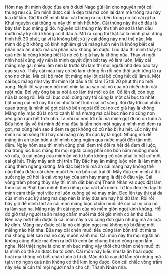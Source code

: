 Hôm nay thì mình được đứa em ở dưới Nago gửi lên cho nguyên một cái thùng rau củ. Em mình được cái là đẹp trai mà còn lại đam mê trồng rau này kia dữ lắm. Giờ thì để mình khui cái thùng ra coi bên trong nó có cái gì ha. Khui nguyên cái thùng ra này thì mình hết hồn. Cái thùng này thì cỡ đâu là bảy tám bục măng gì đó. Nguyên cái thùng này thì tính sơ sơ là tầm đâu mười mấy ký chứ không có ít đâu à. Mở ra xong thì thật sự là mình phải đứng hình hết 30 phút, tại vì là không biết xử lý cái đống này như thế nào. Mà mình đó giờ không có kinh nghiệm gì về măng luôn nên là không biết cái phần nào ăn được mà cái phần nào không ăn được. Lúc đầu thì mình thấy to quá nên là cũng không biết là nó có bị già hay là không nữa. Thay vì ngồi nhìn hoài cũng vậy nên là mình quyết định bắt tay vô làm luôn. Mấy cái măng này gai nhiều lắm nên là trước khi làm thì mọi người nhớ đeo bao tay cao su vô. Thấy cái màu này có bộ làm không ổn rồi nên thôi tách từng lá ra cho nó chắc. Mà cái bộ môn lột măng này lột cái bộ cũng hết dữ lắm à. Một cái bục măng như vậy thì mình lột đâu á thì tầm 15 tới 20 phút thì nó mới xong. Ngồi lột say men hồi mới nhìn lại ủa sao cái vỏ của nó nhiều hơn cái ruột nữa. Bởi vậy ông bà ta nói á có làm thì mới có ăn. Cố lên đi, còn bục nữa là xong rồi. Mà cái bục cuối cùng này thì cũng là một cái bục to nhất. Lột xong cái mớ này thì coi như là hết luôn cái cữ sáng. Rồi đây tới cái phần quan trọng là mình sẽ gọt cái vỏ bên ngoài để coi nó có già hay là không. Măng này mặc dù là nó to cành kì ná nhưng mà cái bục nào nó cũng non xèo giòn rụm hết trơn nha. Ta nói nó non tới nỗi mà mình gọt đi on on luôn á. Bữa hôm lấy về thì mình để nhà đâu là tầm hơn một ngày á mình mới đem ra gọt, mà cũng hên sao á đem ra gọt không có củ nào bị hư hết. Lúc nãy thì mình có ăn sống thử hay cái măng này thì cực kỳ là ngọt. Nhưng mà để măng ăn an toàn hơn á thì mình cũng ngâm qua nước muối đến tận một đêm. Ngày hôm sau thì mình cũng phải đem trẻ đôi ra hết để đem đi luộc, mà trong lúc luộc măng thì mọi người cũng phải cho bốn năm muỗng muối vô nữa, là cái măng của mình ăn vô tư luôn không có cần phải lo bất cứ một cái gì hết. Thấy mấy anh chị trên Tây Bắc hay ăn măng luộc nên là làm mình cũng thèm ngang xương. Mà đặc biệt khi mà ăn cái măng này không thể nào thiếu được cái chén muối tiêu có bốn cái trái ớt. Mấy đứa em mình á thì suốt ngày cứ hỏi là cái vòng tay của anh hay mang là đặt ở đâu vậy. Cái vòng trầm phong thủy này thì mình đặt bên chị Thanh Nhàn và được đặt làm theo cái vị Phật bản mệnh theo riêng của cái tuổi mình. Từ lúc đeo lên tay thì mình cảm thấy mọi việc nó luôn xuông sẻ và may mắn. Đeo lên tay thì cái da của mình cực kỳ sáng mà đẹp nên là mấy đứa em hay hỏi dữ lắm. Rồi rồi bây giờ để mình thử ăn cái món măng luộc chấm muối để coi cái vị của nó ra làm sao ha. Măng này thì cái ngọn của nó mềm giòn ngọt kinh khủng. Hồi đó giờ thấy người ta ăn măng chấm muối mà đói giờ mình có ăn thử đâu. Nên nay mới hiểu được là cái món này á vô cùng đơn giản nhưng mà ăn cực kỳ dính. Măng này được cái là nó chỉ giòn ngọt mà không có bị đắng một miếng nào hết nha. Bữa nay cái chén muối tiêu cũng làm bốn trái ớt mà ta mà không biết sao mà nó cay muốn vảnh mỏ. Cái món này thì mọi người ăn không cũng được mà đem ra bới tô cơm ăn chung thì nó cũng ngon lắm nghe. Nói thiệt nghe là cho mịnh bục măng vậy thôi chứ thêm chén muối ớt là mình có thể ăn được ba tô cơm. Cái món này kiểu như là ăn hoài được hoài mà không có biết chán luôn á tơ ơi. Mặc dù là cay dữ lắm rồi nhưng mà tại vì nó ngon quá nên không có thể kìm lòng được. Còn cái chiếc vòng trầm này nếu ai cần thì mọi người nhắn cho chị Thanh Nhàn nha.
